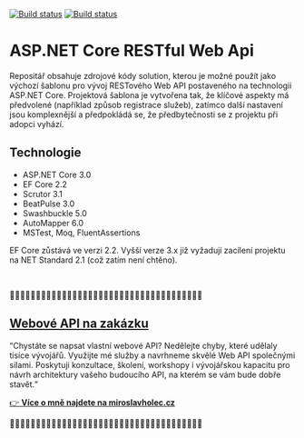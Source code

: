 [![Build status](https://mholec.visualstudio.com/DEV/_apis/build/status/Websites%20-%20HTML/RestApiCz)](https://mholec.visualstudio.com/DEV/_build/latest?definitionId=52)
[![Build status](https://mholec.visualstudio.com/DEV/_apis/build/status/RestApiCz%20-%20Apic)](https://mholec.visualstudio.com/DEV/_build/latest?definitionId=0)

# ASP.NET Core RESTful Web Api

Repositář obsahuje zdrojové kódy solution, kterou je možné použít jako výchozí šablonu pro vývoj RESTového Web API postaveného na technologii ASP.NET Core. Projektová šablona je vytvořena tak, že klíčové aspekty má předvolené (například způsob registrace služeb), zatímco další nastavení jsou komplexnější a předpokládá se, že předbytečnosti se z projektu při adopci vyhází.

## Technologie

- ASP.NET Core 3.0
- EF Core 2.2
- Scrutor 3.1
- BeatPulse 3.0
- Swashbuckle 5.0
- AutoMapper 6.0
- MSTest, Moq, FluentAssertions

EF Core zůstává ve verzi 2.2. Vyšší verze 3.x již vyžadují zacílení projektu na NET Standard 2.1 (což zatím není chtěno).


<p>&nbsp;</p>
📄📄📄📄📄📄📄📄📄📄📄📄📄📄📄📄📄📄📄📄📄📄📄📄📄📄📄📄📄📄📄📄📄📄📄📄📄
<div>
  <h2><a href="https://www.miroslavholec.cz">Webové API na zakázku</a></h2>
  <p><q>Chystáte se napsat vlastní webové API? Nedělejte chyby, které udělaly tisíce vývojářů. Využijte mé služby a navrhneme 
    skvělé Web API společnými silami. Poskytuji konzultace, školení, workshopy i vývojářskou kapacitu pro návrh architektury
    vašeho budoucího API, na kterém se vám bude dobře stavět.</q>
  </p>
  <p><a href="https://www.miroslavholec.cz"> 👉 <strong>Více o mně najdete na miroslavholec.cz</strong></a></p>
</div>

📄📄📄📄📄📄📄📄📄📄📄📄📄📄📄📄📄📄📄📄📄📄📄📄📄📄📄📄📄📄📄📄📄📄📄📄📄

<p>&nbsp;</p>
